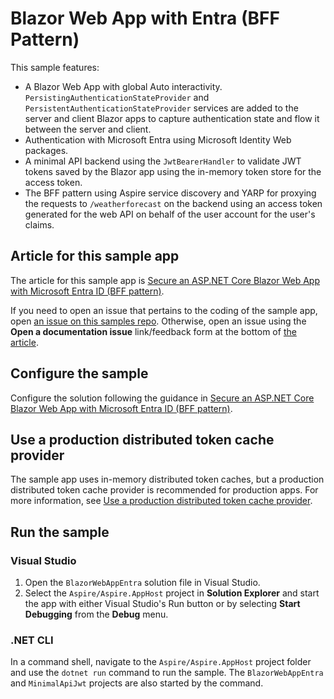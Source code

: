 # Blazor Web App with Entra (BFF Pattern)

This sample features:

* A Blazor Web App with global Auto interactivity. `PersistingAuthenticationStateProvider` and `PersistentAuthenticationStateProvider` services are added to the server and client Blazor apps to capture authentication state and flow it between the server and client.
* Authentication with Microsoft Entra using Microsoft Identity Web packages.
* A minimal API backend using the `JwtBearerHandler` to validate JWT tokens saved by the Blazor app using the in-memory token store for the access token.
* The BFF pattern using Aspire service discovery and YARP for proxying the requests to `/weatherforecast` on the backend using an access token generated for the web API on behalf of the user account for the user's claims.

## Article for this sample app

The article for this sample app is [Secure an ASP.NET Core Blazor Web App with Microsoft Entra ID (BFF pattern)](https://learn.microsoft.com/aspnet/core/blazor/security/blazor-web-app-with-entra?pivots=bff-pattern).

If you need to open an issue that pertains to the coding of the sample app, open [an issue on this samples repo](https://github.com/dotnet/blazor-samples/issues). Otherwise, open an issue using the **Open a documentation issue** link/feedback form at the bottom of [the article](https://learn.microsoft.com/aspnet/core/blazor/security/blazor-web-app-with-entra?pivots=bff-pattern).

## Configure the sample

Configure the solution following the guidance in [Secure an ASP.NET Core Blazor Web App with Microsoft Entra ID (BFF pattern)](https://learn.microsoft.com/aspnet/core/blazor/security/blazor-web-app-with-entra?pivots=bff-pattern).

## Use a production distributed token cache provider

The sample app uses in-memory distributed token caches, but a production distributed token cache provider is recommended for production apps. For more information, see [Use a production distributed token cache provider](https://learn.microsoft.com/aspnet/core/blazor/security/blazor-web-app-with-entra?pivots=non-bff-pattern#use-a-production-distributed-token-cache-provider).

## Run the sample

### Visual Studio

1. Open the `BlazorWebAppEntra` solution file in Visual Studio.
1. Select the `Aspire/Aspire.AppHost` project in **Solution Explorer** and start the app with either Visual Studio's Run button or by selecting **Start Debugging** from the **Debug** menu.

### .NET CLI

In a command shell, navigate to the `Aspire/Aspire.AppHost` project folder and use the `dotnet run` command to run the sample. The `BlazorWebAppEntra` and `MinimalApiJwt` projects are also started by the command.

